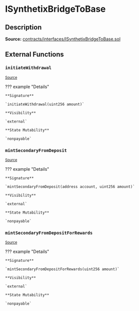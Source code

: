 # ISynthetixBridgeToBase

## Description

**Source:** [contracts/interfaces/ISynthetixBridgeToBase.sol](https://github.com/Synthetixio/synthetix/tree/v2.32.3/contracts/interfaces/ISynthetixBridgeToBase.sol)

## External Functions

### `initiateWithdrawal`

<sub>[Source](https://github.com/Synthetixio/synthetix/tree/v2.32.3/contracts/interfaces/ISynthetixBridgeToBase.sol#L6)</sub>

??? example "Details"

    **Signature**

    `initiateWithdrawal(uint256 amount)`

    **Visibility**

    `external`

    **State Mutability**

    `nonpayable`

### `mintSecondaryFromDeposit`

<sub>[Source](https://github.com/Synthetixio/synthetix/tree/v2.32.3/contracts/interfaces/ISynthetixBridgeToBase.sol#L9)</sub>

??? example "Details"

    **Signature**

    `mintSecondaryFromDeposit(address account, uint256 amount)`

    **Visibility**

    `external`

    **State Mutability**

    `nonpayable`

### `mintSecondaryFromDepositForRewards`

<sub>[Source](https://github.com/Synthetixio/synthetix/tree/v2.32.3/contracts/interfaces/ISynthetixBridgeToBase.sol#L12)</sub>

??? example "Details"

    **Signature**

    `mintSecondaryFromDepositForRewards(uint256 amount)`

    **Visibility**

    `external`

    **State Mutability**

    `nonpayable`

